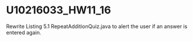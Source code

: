 # U10216033_HW11_16
Rewrite Listing 5.1 RepeatAdditionQuiz.java to alert the user if an answer is entered again. 
